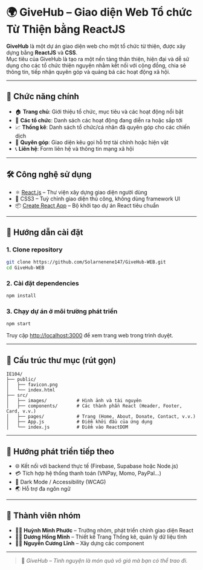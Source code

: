 # 🌍 GiveHub – Giao diện Web Tổ chức Từ Thiện bằng ReactJS

**GiveHub** là một dự án giao diện web cho một tổ chức từ thiện, được xây dựng bằng **ReactJS** và **CSS**.  
Mục tiêu của GiveHub là tạo ra một nền tảng thân thiện, hiện đại và dễ sử dụng cho các tổ chức thiện nguyện nhằm kết nối với cộng đồng, chia sẻ thông tin, tiếp nhận quyên góp và quảng bá các hoạt động xã hội.

---

## 🎯 Chức năng chính

- 🏠 **Trang chủ**: Giới thiệu tổ chức, mục tiêu và các hoạt động nổi bật
- 📢 **Các tổ chức**: Danh sách các hoạt động đang diễn ra hoặc sắp tới
- 📈 **Thống kê**: Danh sách tổ chức/cá nhân đã quyên góp cho các chiến dịch
- 💝 **Quyên góp**: Giao diện kêu gọi hỗ trợ tài chính hoặc hiện vật
- 📞 **Liên hệ**: Form liên hệ và thông tin mạng xã hội

---

## 🛠️ Công nghệ sử dụng

- ⚛️ [React.js](https://reactjs.org/) – Thư viện xây dựng giao diện người dùng
- 🎨 CSS3 – Tuỳ chỉnh giao diện thủ công, không dùng framework UI
- 📦 [Create React App](https://create-react-app.dev/) – Bộ khởi tạo dự án React tiêu chuẩn

---

## 🚀 Hướng dẫn cài đặt

### 1. Clone repository

```bash
git clone https://github.com/Solarnenene147/GiveHub-WEB.git
cd GiveHub-WEB
```

### 2. Cài đặt dependencies

```bash
npm install
```

### 3. Chạy dự án ở môi trường phát triển

```bash
npm start
```

Truy cập [http://localhost:3000](http://localhost:3000) để xem trang web trong trình duyệt.

---

## 📁 Cấu trúc thư mục (rút gọn)

```
IE104/
├── public/
│   ├── favicon.png
│   └── index.html
├── src/
│   ├── images/           # Hình ảnh và tài nguyên
│   ├── components/       # Các thành phần React (Header, Footer, Card, v.v.)
│   ├── pages/            # Trang (Home, About, Donate, Contact, v.v.)
│   ├── App.js            # Điểm khởi đầu của ứng dụng
│   └── index.js          # Điểm vào ReactDOM
```

---

## 🔮 Hướng phát triển tiếp theo

- 🌐 Kết nối với backend thực tế (Firebase, Supabase hoặc Node.js)
- 💳 Tích hợp hệ thống thanh toán (VNPay, Momo, PayPal…)
- 🌙 Dark Mode / Accessibility (WCAG)
- 🌏 Hỗ trợ đa ngôn ngữ

---

## 👥 Thành viên nhóm

- 👨‍💼 **Huỳnh Minh Phước** – Trưởng nhóm, phát triển chính giao diện React
- 👨‍💻 **Dương Hồng Minh** – Thiết kế Trang Thống kê, quản lý dữ liệu tĩnh
- 👨‍💻 **Nguyễn Cương Lĩnh** – Xây dựng các component

---

> 🌟 _GiveHub – Tình nguyện là món quà vô giá mà bạn có thể trao đi._
